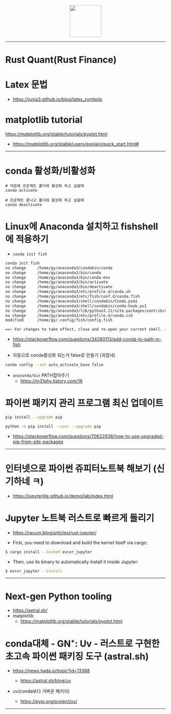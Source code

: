 <p align="center">
  <img width=100px src="https://github.com/YoungHaKim7/Cpp_Training/assets/67513038/f5cd30c4-d27b-4d38-b5f1-3bb4d47ed54a"
</p>

<hr>

# Rust Quant(Rust Finance)

# Latex 문법

- https://junia3.github.io/blog/latex_symbols

# matplotlib tutorial

https://matplotlib.org/stable/tutorials/pyplot.html

- https://matplotlib.org/stable/users/explain/quick_start.html#

<hr>

# conda 활성화/비활성화

```
# 처음에 프로젝트 폴더에 활성화 하고 싶을때
conda activate

# 프로젝트 끝나고 폴더에 활성화 하고 싶을때
conda deactivate  
```

# Linux에 Anaconda 설치하고 fishshell에 적용하기

- `conda init fish`
```bash
conda init fish                                                                                             0 (0.004s)
no change     /home/gy/anaconda3/condabin/conda
no change     /home/gy/anaconda3/bin/conda
no change     /home/gy/anaconda3/bin/conda-env
no change     /home/gy/anaconda3/bin/activate
no change     /home/gy/anaconda3/bin/deactivate
no change     /home/gy/anaconda3/etc/profile.d/conda.sh
no change     /home/gy/anaconda3/etc/fish/conf.d/conda.fish
no change     /home/gy/anaconda3/shell/condabin/Conda.psm1
no change     /home/gy/anaconda3/shell/condabin/conda-hook.ps1
no change     /home/gy/anaconda3/lib/python3.11/site-packages/xontrib/conda.xsh
no change     /home/gy/anaconda3/etc/profile.d/conda.csh
modified      /home/gy/.config/fish/config.fish

==> For changes to take effect, close and re-open your current shell. <==
```

- https://stackoverflow.com/questions/34280113/add-conda-to-path-in-fish

- 자동으로 conda활성화 되는거 false로 만들기 (귀찮네)
```bash
conda config --set auto_activate_base false

```


- `anaconda/bin` PATH잡아주기
  - https://m31phy.tistory.com/16

# 파이썬 패키지 관리 프로그램 최신 업데이트

```bash
pip install --upgrade pip

python -m pip install --user --upgrade pip
```

- https://stackoverflow.com/questions/70622936/how-to-use-upgraded-pip-from-site-packages

<hr>

# 인터넷으로 파이썬 쥬피터노트북 해보기 (신기하네 ㅋ)
- https://jupyterlite.github.io/demo/lab/index.html

# Jupyter 노트북 러스트로 빠르게 돌리기

- https://racum.blog/articles/rust-jupyter/

- First, you need to download and build the kernel itself via cargo:

```bash
$ cargo install --locked evcxr_jupyter
```

- Then, use its binary to automatically install it inside Jupyter:

```bash
$ evcxr_jupyter --install
```

<hr>

# Next-gen Python tooling

- https://astral.sh/
- matplotlib
  - https://matplotlib.org/stable/tutorials/pyplot.html

# conda대체 - GN⁺: Uv - 러스트로 구현한 초고속 파이썬 패키징 도구 (astral.sh)
- https://news.hada.io/topic?id=13388
  - https://astral.sh/blog/uv

- uv(conda보다 가벼운 패키지)
  - https://pypi.org/project/uv/

<hr>
